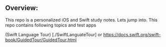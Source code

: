 ## Overview:
This repo is a personalized iOS and Swift study notes. Lets jump into. This repo contains following topics and test apps

(Swift Language Tour) [./SwiftLanguateTour] or https://docs.swift.org/swift-book/GuidedTour/GuidedTour.html
